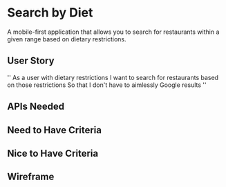 # Search by Diet
A mobile-first application that allows you to search for restaurants within a given range based on dietary restrictions.

## User Story
''
As a user with dietary restrictions
I want to search for restaurants based on those restrictions
So that I don't have to aimlessly Google results
''

## APIs Needed

## Need to Have Criteria

## Nice to Have Criteria

## Wireframe

